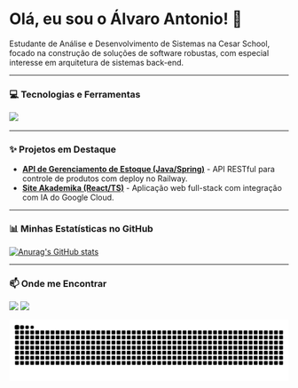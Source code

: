 # Olá, eu sou o Álvaro Antonio! 👋

<p align="left"> 
  Estudante de Análise e Desenvolvimento de Sistemas na Cesar School, focado na construção de soluções de software robustas, com especial interesse em arquitetura de sistemas back-end.
</p>

---

### 💻 Tecnologias e Ferramentas

<p align="left">
  <a href="https://skillicons.dev">
    <img src="https://skillicons.dev/icons?i=java,spring,python,fastapi,react,ts,js,html,css,postgres,mysql,git" />
  </a>
</p>

---

### ✨ Projetos em Destaque

- **[API de Gerenciamento de Estoque (Java/Spring)](https://github.com/alvaro5801/JavaAvanadeProject)** - API RESTful para controle de produtos com deploy no Railway.
- **[Site Akademika (React/TS)](https://github.com/alvaro5801/react-akademika)** - Aplicação web full-stack com integração com IA do Google Cloud.

---

### 📊 Minhas Estatísticas no GitHub

[![Anurag's GitHub stats](https://github-readme-stats.vercel.app/api?username=alvaro5801&show_icons=true&theme=dracula)](https://github.com/anuraghazra/github-readme-stats)

---

### 📫 Onde me Encontrar

<a href="https://www.linkedin.com/in/alvaro-antonio-silva/" target="_blank"><img src="https://img.shields.io/badge/-LinkedIn-%230077B5?style=for-the-badge&logo=linkedin&logoColor=white" target="_blank"></a>
<a href="mailto:alvaro.rs580@gmail.com"><img src="https://img.shields.io/badge/Gmail-D14836?style=for-the-badge&logo=gmail&logoColor=white"></a>


![Snake animation](https://raw.githubusercontent.com/alvaro5801/alvaro5801/output/github-snake-dark.svg)
